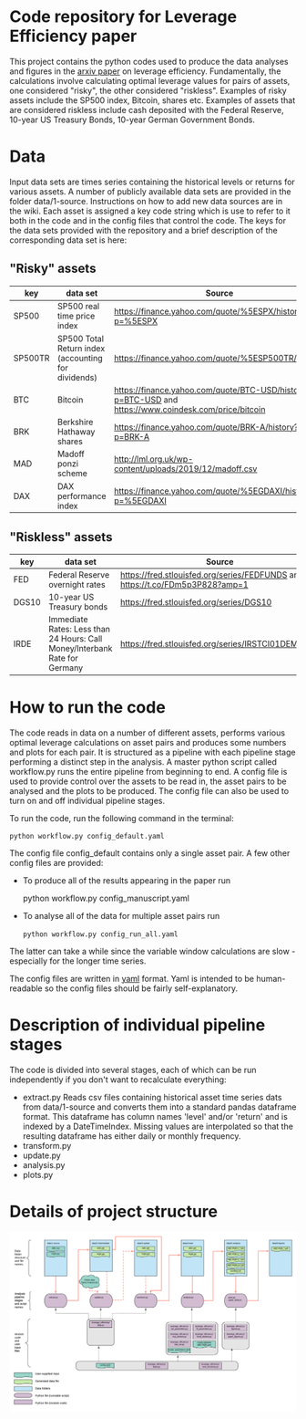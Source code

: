 # Code repository for Leverage Efficiency paper

This project contains the python codes used to produce the data analyses and
figures in the [arxiv paper](https://arxiv.org/abs/1101.4548) on leverage efficiency. Fundamentally, the calculations involve calculating optimal leverage values for pairs of
assets, one considered "risky", the other considered "riskless".
Examples of risky assets include the SP500 index, Bitcoin, shares etc.
Examples of assets that are considered riskless include cash deposited with the
Federal Reserve, 10-year US Treasury Bonds, 10-year German Government Bonds.

# Data

Input data sets are times series containing the historical levels or returns for
various assets.
A number of publicly available data sets are provided in the folder data/1-source.
Instructions on how to add new data sources are in the wiki.
Each asset is assigned a key code string which is use to refer to it both in
the code and in the config files that control the code.
The keys for the data sets provided with the repository and a brief description
of the corresponding data set is here:

## "Risky" assets

key | data set | Source
--- | --- | ---
SP500 | SP500 real time price index | https://finance.yahoo.com/quote/%5ESPX/history?p=%5ESPX
SP500TR | SP500 Total Return index (accounting for dividends) | https://finance.yahoo.com/quote/%5ESP500TR/history/
BTC | Bitcoin | https://finance.yahoo.com/quote/BTC-USD/history?p=BTC-USD and https://www.coindesk.com/price/bitcoin
BRK | Berkshire Hathaway shares | https://finance.yahoo.com/quote/BRK-A/history?p=BRK-A
MAD | Madoff ponzi scheme | http://lml.org.uk/wp-content/uploads/2019/12/madoff.csv
DAX | DAX performance index | https://finance.yahoo.com/quote/%5EGDAXI/history?p=%5EGDAXI

## "Riskless" assets
key | data set | Source
--- | --- | ---
FED | Federal Reserve overnight rates | https://fred.stlouisfed.org/series/FEDFUNDS and https://t.co/FDm5p3P828?amp=1
DGS10 | 10-year US Treasury bonds | https://fred.stlouisfed.org/series/DGS10
IRDE | Immediate Rates: Less than 24 Hours: Call Money/Interbank Rate for Germany | https://fred.stlouisfed.org/series/IRSTCI01DEM156N

# How to run the code

The code reads in data on a number of different assets, performs various optimal
leverage calculations on asset pairs and produces some numbers and plots for
each pair. It is structured as a pipeline with each pipeline stage performing
a distinct step in the analysis. A master python script called workflow.py runs
the entire pipeline from beginning to end. A config file is used to provide control over
the assets to be read in, the asset pairs to be analysed and the plots to be
produced. The config file can also be used to turn on and off individual
pipeline stages.

To run the code, run the following command in the terminal:

    python workflow.py config_default.yaml

The config file config_default contains only a single asset pair. A few other
config files are provided:

* To produce all of the results appearing in the paper run

    python workflow.py config_manuscript.yaml

* To analyse all of the data for multiple asset pairs run

    ```python workflow.py config_run_all.yaml```

The latter can take a while since the variable window calculations are
slow - especially for the longer time series.

The config files are written in [yaml](https://kapeli.com/cheat_sheets/YAML.docset/Contents/Resources/Documents/index) format. Yaml is intended to be human-readable so
the config files should be fairly self-explanatory.

# Description of individual pipeline stages

The code is divided into several stages, each of which can be run independently
if you don't want to recalculate everything:

* extract.py
Reads csv files containing historical asset time series dats from data/1-source and converts them into a standard pandas dataframe format. This dataframe has
column names 'level' and/or 'return' and is indexed by a DateTimeIndex. Missing values are interpolated so that the resulting dataframe has either daily or monthly frequency.
* transform.py
* update.py
* analysis.py
* plots.py

# Details of project structure

![Structure of the code](/docs/project_structure.png)
